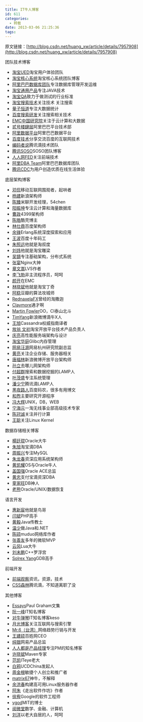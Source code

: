 ```yaml
---
title: IT牛人博客
id: 611
categories:
  - 转载
date: 2013-03-06 21:25:36
tags:
---
```


原文链接：[http://blog.csdn.net/huang_xw/article/details/7957908](http://blog.csdn.net/huang_xw/article/details/7957908)

团队技术博客

*   [淘宝UED](http://ued.taobao.com/blog/)淘宝用户体验团队
*   [淘宝核心系统](http://rdc.taobao.com/blog/cs/)淘宝核心系统团队博客
*   [阿里巴巴数据库团队](http://www.taobaodba.com/ "数据库管理，数据库开发，数据库工具，自动化运维")专注数据库管理开发运维
*   [淘宝通用产品](http://rdc.taobao.com/team/jm/ "致力于成为中国最强大的JAVA技术团队")专注JAVA技术
*   [淘宝QA](http://rdc.taobao.com/blog/qa/ "致力于做测试的行业标准")致力于做测试的行业标准
*   [淘宝搜索技术](http://www.searchtb.com/ "关注技术 关注搜索 关注淘宝")关注技术 关注搜索
*   [量子恒道](http://blog.linezing.com/)专注大数据统计
*   [百度搜索研发](http://stblog.baidu-tech.com/ "分享百度工程师研究的方向和取得的成果")关注搜索相关技术
*   [EMC中国研究院](http://qing.weibo.com/emclabschina)关注于云计算和大数据
*   [贰号楼肆层](http://code.alibabatech.com/blog/)阿里巴巴平台技术部
*   [阿里数据平台](http://www.alidata.org/archives)阿里巴巴数据平台
*   [百度技术](http://blog.csdn.net/baiduforum)分享交流百度的互联网技术
*   [编码者说](http://blog.webshuo.com/)腾讯滴技术团队
*   [腾讯SOSO](http://blog.csdn.net/soso_blog/)SOSO团队博客
*   [人人网FED](http://fed.renren.com/)关注前端技术
*   [阿里DBA Team](http://www.alidba.net/)阿里巴巴数据库团队
*   [腾讯CDC](http://cdc.tencent.com/)为用户创造优质在线生活体验
<div>底层架构博客</div>

*   [邓侃](http://blog.sina.com.cn/kdeng "美国卡内基梅隆计算机机器人专业博士，面向移动的云计算创业人")移动互联网围观者，起哄者
*   [杨建](http://blog.sina.com.cn/iyangjian)新浪架构师
*   [陈臻](http://www.54chen.com/)米聊开发经理，54chen
*   [阳振坤](http://blog.sina.com.cn/kern0612)专注云计算和海量数据库
*   [曹政](http://hi.baidu.com/caoz/blog)4399架构师
*   [陈皓](http://coolshell.cn/)酷壳博主
*   [林仕鼎](http://qing.weibo.com/linshiding)百度架构师
*   [余锋](http://blog.yufeng.info/)Erlang系统深度探索和应用
*   [王波](http://blog.sina.com.cn/zgwangbo001)百度十年码工
*   [朱照远](http://blog.zhuzhaoyuan.com/)他就是淘叔度
*   [刘炜](http://www.pagefault.info/)他就是淘宝雕梁
*   [吴镝](http://www.cnblogs.com/foxmailed/)专注基础架构，分布式系统
*   [张宴](http://blog.s135.com/index.php)Nginx大神
*   [章文嵩](http://zh.linuxvirtualserver.org/)LVS作者
*   [李飞勃](http://blog.lifeibo.com/)非主流程序员，呵呵
*   [颜开](http://www.yankay.com/)在EMC
*   [林晓斌](http://dinglin.iteye.com/)他就是淘宝丁奇
*   [阿稳](http://www.wentrue.net/blog/)豆瓣的算法攻城师
*   [RednaxelaFX](http://rednaxelafx.iteye.com/ "从淘宝跳到Oracle开发JVM")曾经的淘撒迦
*   [Claymore](http://clay.phpme.info/)通才啊
*   [Martin Fowler](http://martinfowler.com/)OO，CI泰山北斗
*   [TimYang](http://timyang.net/)新浪微博滴牛X人
*   [王旭](http://wangxu.me/blog/)Cassandra权威指南译者
*   [放翁 文初](http://blog.csdn.net/cenwenchu79/)淘宝开放平台技术产品负责人
*   [庆亮](http://www.qingliangcn.com/)高性能服务端架构与设计
*   [淘宝华庭](http://mqzhuang.iteye.com/)Glibc内存管理
*   [网易汪源](http://wangyuanzju.blog.163.com/)网易杭州研究院副总监
*   [黄亮](http://blog.sina.com.cn/firegl)关注企业存储、服务器相关
*   [唐福林](http://blog.fulin.org/)新浪微博开放平台架构师
*   [孙立](http://sunli.cnblogs.com/)去哪儿网架构师
*   [付超群](http://www.fuchaoqun.com/)搜索和数据挖掘的LAMP人
*   [叶茂盛](http://yemaosheng.com/)专注系统管理
*   [潘少宁](http://blog.lamper.cn/)腾讯滴LAMP人
*   [黑夜路人](http://blog.csdn.net/heiyeshuwu)百度码农，很多有用博文
*   [和煦](http://blog.hexu.org/)主要研究开源程序
*   [冯大辉](http://www.dbanotes.net/)UNIX，DB，WEB
*   [宁海元](http://www.ningoo.net/)一淘无线事业部高级技术专家
*   [陈冠诚](http://www.parallellabs.com/)关注并行计算
*   [王聪](http://wangcong.org/blog/)关注Linux Kernel
<div>数据存储相关博客</div>

*   [楊廷琨](http://space.itpub.net/batch.viewlink.php?itemid=409184)Oracle大牛
*   [朱旭](http://chenxu.yo2.cn/)淘宝滴DBA
*   [周振兴](http://www.orczhou.com/ "淘宝MySQL数据库运维负责人")专注MySQL
*   [朱龙春](http://zhulch.itpub.net/)资深应用系统架构师
*   [黄凯耀](http://www.os2ora.com/ "专注于OLAP和OLTP环境下的高性能和高可扩展性,以及新一代的Oracle Exadata架构的开发与实践")OS与Oracle牛人
*   [盖国强](http://www.eygle.com/blog/)Oracle ACE总监
*   [黄忠](http://www.anysql.net/)支付宝滴资深DBA
*   [童家旺](http://www.dbthink.com/)DB神人
*   [老熊](http://www.laoxiong.net/)Oracle/UNIX/数据恢复
<div>语言开发</div>

*   [惠新宸](http://www.laruence.com/)他就是鸟哥
*   [闫斌](http://yanbin.org/)PHP高手
*   [黄毅](http://www.javabloger.com/)Java传教士
*   [温少](http://www.cnblogs.com/jobs/)做Java和.NET
*   [陈硕](http://blog.csdn.net/Solstice)muduo网络库作者
*   [张善友](http://www.cnblogs.com/shanyou)多年的微软MVP
*   [云风](http://blog.codingnow.com/)Lua大牛
*   [刘未鹏](http://mindhacks.cn/)C++罗浮宫
*   [Solrex Yang](http://blog.solrex.org/)GDB高手
<div>前端开发</div>

*   [前端观察](http://www.qianduan.net/)资讯，资源，技术
*   [CSS森林](http://www.cssforest.org/blog/)腾讯滴，不知道离职了没
<div>其他博客</div>

*   [Essays](http://www.paulgraham.com/articles.html)Paul Graham文集
*   [阮一峰](http://www.ruanyifeng.com/blog/)IT知名博客
*   [对牛弹琴](http://blog.donews.com/keso/)IT知名博客keso
*   [月光博客](http://www.williamlong.info/)关注互联网与搜索引擎
*   [Mr.6（台湾）](http://mr6.cc/)网络趋势行销与开发
*   [王建硕](http://home.wangjianshuo.com/)百姓网CEO
*   [纯银](http://firecacada.blog.163.com/)网易产品总监
*   [人人都是产品经理](http://iamsujie.com/)专注PM的知名博客
*   [许晓斌](http://www.juvenxu.com/)Maven专家
*   [范凯](http://robbin.iteye.com/)ITeye老大
*   [白鸦](http://uicom.net/blog/)UCDChina发起人
*   [周金根](http://www.cnblogs.com/zhoujg/)敏捷个人创立和推广者
*   [matrix67](http://www.matrix67.com/blog/)神牛，不解释
*   [余洪春](http://blog.chinaunix.net/uid/12924167.html)构建高可用Linux服务器作者
*   [阿朱](http://blog.csdn.net/david_lv)《走出软件作坊》作者
*   [徐宥](http://blog.youxu.info/)Google的软件工程师
*   [vgod](http://blog.vgod.tw/)MIT的博士
*   [阅微堂](http://zhiqiang.org/blog/)数学、金融、计算机
*   [刘洋](http://liu-yang.info/blog/)以老大自居的人，呵呵